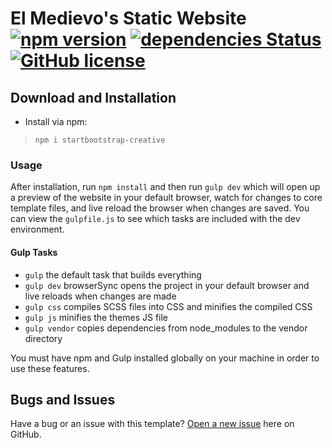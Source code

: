 # El Medievo's Static Website [![npm version](https://img.shields.io/npm/v/startbootstrap-creative.svg)](https://www.npmjs.com/package/startbootstrap-creative) [![dependencies Status](https://david-dm.org/BlackrockDigital/startbootstrap-creative/status.svg)](https://david-dm.org/BlackrockDigital/startbootstrap-creative) [![GitHub license](https://img.shields.io/badge/license-MIT-blue.svg)](https://raw.githubusercontent.com/BlackrockDigital/startbootstrap-creative/master/LICENSE)

## Download and Installation

* Install via npm: 
> `npm i startbootstrap-creative`

### Usage

After installation, run `npm install` and then run `gulp dev` which will open up a preview of the website in your default browser, watch for changes to core template files, and live reload the browser when changes are saved. You can view the `gulpfile.js` to see which tasks are included with the dev environment.

#### Gulp Tasks

- `gulp` the default task that builds everything
- `gulp dev` browserSync opens the project in your default browser and live reloads when changes are made
- `gulp css` compiles SCSS files into CSS and minifies the compiled CSS
- `gulp js` minifies the themes JS file
- `gulp vendor` copies dependencies from node_modules to the vendor directory

You must have npm and Gulp installed globally on your machine in order to use these features.

## Bugs and Issues

Have a bug or an issue with this template? [Open a new issue](https://github.com/ElMedievo/Website/issues) here on GitHub.
